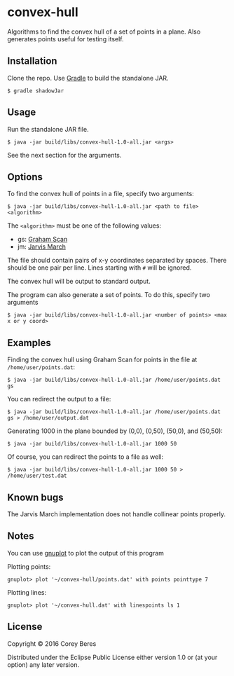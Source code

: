 # convex-hull

Algorithms to find the convex hull of a set of points in a plane. Also generates points useful for testing itself.

## Installation

Clone the repo. Use [Gradle](http://gradle.org/) to build the standalone JAR.

    $ gradle shadowJar

## Usage

Run the standalone JAR file.

    $ java -jar build/libs/convex-hull-1.0-all.jar <args>

See the next section for the arguments.

## Options

To find the convex hull of points in a file, specify two arguments:

    $ java -jar build/libs/convex-hull-1.0-all.jar <path to file> <algorithm>

The `<algorithm>` must be one of the following values:

- gs: [Graham Scan](https://en.wikipedia.org/wiki/Graham_scan)
- jm: [Jarvis March](https://en.wikipedia.org/wiki/Gift_wrapping_algorithm)

The file should contain pairs of x-y coordinates separated by spaces. There should be one pair per line. Lines starting with `#` will be ignored.

The convex hull will be output to standard output.

The program can also generate a set of points. To do this, specify two arguments

    $ java -jar build/libs/convex-hull-1.0-all.jar <number of points> <max x or y coord>

## Examples

Finding the convex hull using Graham Scan for points in the file at `/home/user/points.dat`:

    $ java -jar build/libs/convex-hull-1.0-all.jar /home/user/points.dat gs 

You can redirect the output to a file:

    $ java -jar build/libs/convex-hull-1.0-all.jar /home/user/points.dat gs > /home/user/output.dat

Generating 1000 in the plane bounded by (0,0), (0,50), (50,0), and (50,50):

    $ java -jar build/libs/convex-hull-1.0-all.jar 1000 50

Of course, you can redirect the points to a file as well:

    $ java -jar build/libs/convex-hull-1.0-all.jar 1000 50 > /home/user/test.dat

## Known bugs

The Jarvis March implementation does not handle collinear points properly.

## Notes

You can use [gnuplot](http://www.gnuplot.info/) to plot the output of this program

Plotting points:

    gnuplot> plot '~/convex-hull/points.dat' with points pointtype 7

Plotting lines:

    gnuplot> plot '~/convex-hull.dat' with linespoints ls 1

## License

Copyright © 2016 Corey Beres

Distributed under the Eclipse Public License either version 1.0 or (at
your option) any later version.

